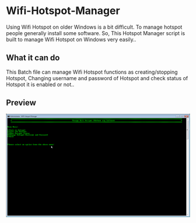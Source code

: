 # Wifi-Hotspot-Manager
Using Wifi Hotspot on older Windows is a bit difficult. To manage hotspot people generally install some software.
So, This Hotspot Manager script is built to manage Wifi Hotspot on Windows very easily..

## What it can do
This Batch file can manage Wifi Hotspot functions as creating/stopping Hotspot,
Changing username and password of Hotspot and check status of Hotspot it is enabled or not..


## Preview

![Hotspot manager](https://github.com/roXtar007/Wifi-Hotspot-Manager/blob/master/Preview/Preview.png?raw=true)
